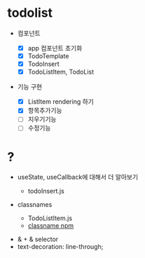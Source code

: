 # todolist

- 컴포넌트

  - [x] app 컴포넌트 초기화
  - [x] TodoTemplate
  - [x] TodoInsert
  - [x] TodoListItem, TodoList

- 기능 구현

  - [x] ListItem rendering 하기
  - [x] 항목추가기능
  - [ ] 지우기기능
  - [ ] 수정기능

# ?

- useState, useCallback에 대해서 더 알아보기

  - todoInsert.js

- classnames
  - TodoListItem.js
  - [classname npm](https://www.npmjs.com/package/classnames)

* & + & selector
* text-decoration: line-through;
